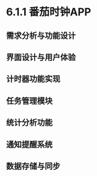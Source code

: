 # 6.1.1 番茄时钟APP

## 需求分析与功能设计

## 界面设计与用户体验

## 计时器功能实现

## 任务管理模块

## 统计分析功能

## 通知提醒系统

## 数据存储与同步